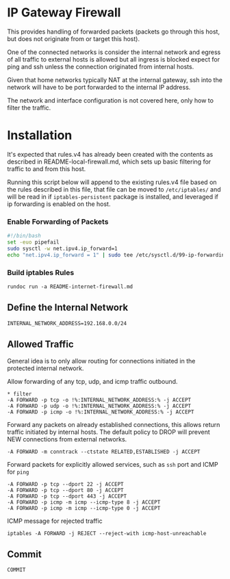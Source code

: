# IP Gateway Firewall

This provides handling of forwarded packets (packets go through this host, but does not originate from or target this host).

One of the connected networks is consider the internal network and egress of all traffic to external hosts is allowed but all ingress is blocked expect for ping and ssh unless the connection originated from internal hosts.

Given that home networks typically NAT at the internal gateway, ssh into the network will have to be port forwarded to the internal IP address.

The network and interface configuration is not covered here, only how to filter the traffic.

# Installation

It's expected that rules.v4 has already been created with the contents as described in README-local-firewall.md, which sets up basic filtering for traffic to and from this host.

Running this script below will append to the existing rules.v4 file based on the rules described in this file, that file can be moved to `/etc/iptables/` and will be read in if `iptables-persistent` package is installed, and leveraged if ip forwarding is enabled on the host.

### Enable Forwarding of Packets
```create-file:forwarding.sh
#!/bin/bash
set -euo pipefail
sudo sysctl -w net.ipv4.ip_forward=1
echo "net.ipv4.ip_forward = 1" | sudo tee /etc/sysctl.d/99-ip-forwarding.conf
```

### Build iptables Rules
```
rundoc run -a README-internet-firewall.md
```

## Define the Internal Network

```env
INTERNAL_NETWORK_ADDRESS=192.168.0.0/24
```

## Allowed Traffic

General idea is to only allow routing for connections initiated in the protected internal network.

Allow forwarding of any tcp, udp, and icmp traffic outbound.  
```r-append-file:rules.v4
* filter
-A FORWARD -p tcp -o !%:INTERNAL_NETWORK_ADDRESS:% -j ACCEPT
-A FORWARD -p udp -o !%:INTERNAL_NETWORK_ADDRESS:% -j ACCEPT
-A FORWARD -p icmp -o !%:INTERNAL_NETWORK_ADDRESS:% -j ACCEPT
```

Forward any packets on already established connections, this allows return traffic initiated by internal hosts.  The default policy to DROP will prevent NEW connections from external networks.
```append-file:rules.v4
-A FORWARD -m conntrack --ctstate RELATED,ESTABLISHED -j ACCEPT
```

Forward packets for explicitly allowed services, such as `ssh` port and ICMP for `ping`
```append-file:rules.v4
-A FORWARD -p tcp --dport 22 -j ACCEPT
-A FORWARD -p tcp --dport 80 -j ACCEPT
-A FORWARD -p tcp --dport 443 -j ACCEPT
-A FORWARD -p icmp -m icmp --icmp-type 8 -j ACCEPT
-A FORWARD -p icmp -m icmp --icmp-type 0 -j ACCEPT
```

ICMP message for rejected traffic
```append-file:rules.v4
iptables -A FORWARD -j REJECT --reject-with icmp-host-unreachable
```

## Commit

```append-file:rules.v4
COMMIT
```

